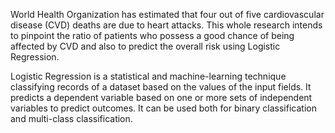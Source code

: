 World Health Organization has estimated that four out of five cardiovascular disease (CVD) deaths are due to heart attacks. This whole research intends to pinpoint the ratio of patients who possess a good chance of being affected by CVD and also to predict the overall risk using Logistic Regression.

Logistic Regression is a statistical and machine-learning technique classifying records of a dataset based on the values of the input fields. It predicts a dependent variable based on one or more sets of independent variables to predict outcomes. It can be used both for binary classification and multi-class classification. 
